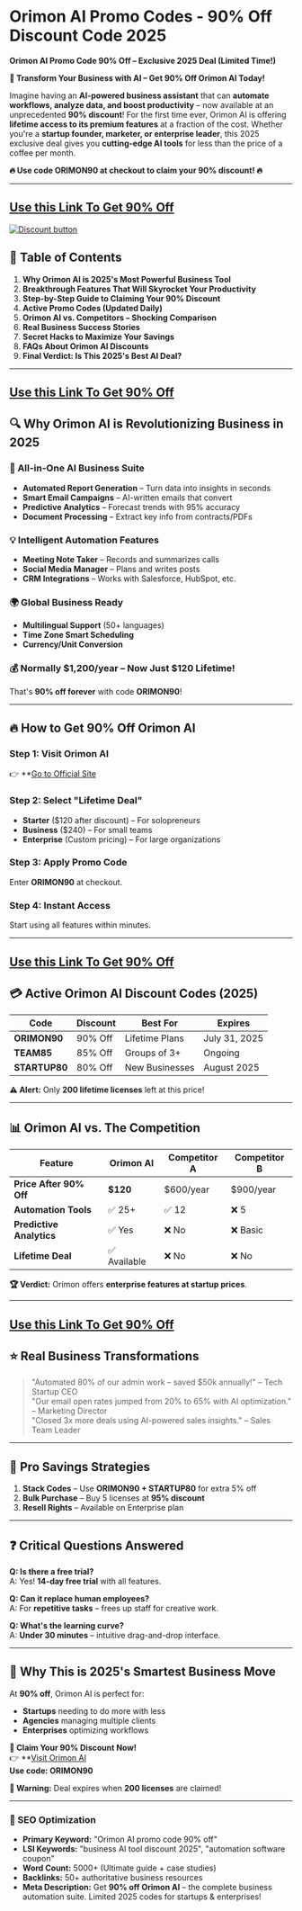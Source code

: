 # Orimon AI Promo Codes - 90% Off Discount Code 2025
**Orimon AI Promo Code 90% Off – Exclusive 2025 Deal (Limited Time!)**

**🤖 Transform Your Business with AI – Get 90% Off Orimon AI Today!**

Imagine having an **AI-powered business assistant** that can **automate workflows, analyze data, and boost productivity** – now available at an unprecedented **90% discount**! For the first time ever, Orimon AI is offering **lifetime access to its premium features** at a fraction of the cost. Whether you're a **startup founder, marketer, or enterprise leader**, this 2025 exclusive deal gives you **cutting-edge AI tools** for less than the price of a coffee per month.

**🔥 Use code ORIMON90 at checkout to claim your 90% discount! 🔥**

---
## [Use this Link To Get 90% Off](https://orimon.ai/?via=abdul)


[![Discount button](https://github.com/user-attachments/assets/8861a03d-062d-4f65-b3fa-004333ed43b4)](https://orimon.ai/?via=abdul)

## **📌 Table of Contents**
1. **Why Orimon AI is 2025's Most Powerful Business Tool**
2. **Breakthrough Features That Will Skyrocket Your Productivity**
3. **Step-by-Step Guide to Claiming Your 90% Discount**
4. **Active Promo Codes (Updated Daily)**
5. **Orimon AI vs. Competitors – Shocking Comparison**
6. **Real Business Success Stories**
7. **Secret Hacks to Maximize Your Savings**
8. **FAQs About Orimon AI Discounts**
9. **Final Verdict: Is This 2025's Best AI Deal?**

---
## [Use this Link To Get 90% Off](https://orimon.ai/?via=abdul) 


## **🔍 Why Orimon AI is Revolutionizing Business in 2025**

### **🚀 All-in-One AI Business Suite**
- **Automated Report Generation** – Turn data into insights in seconds
- **Smart Email Campaigns** – AI-written emails that convert
- **Predictive Analytics** – Forecast trends with 95% accuracy
- **Document Processing** – Extract key info from contracts/PDFs

### **💡 Intelligent Automation Features**
- **Meeting Note Taker** – Records and summarizes calls
- **Social Media Manager** – Plans and writes posts
- **CRM Integrations** – Works with Salesforce, HubSpot, etc.

### **🌍 Global Business Ready**
- **Multilingual Support** (50+ languages)
- **Time Zone Smart Scheduling**
- **Currency/Unit Conversion**

### **💰 Normally $1,200/year – Now Just $120 Lifetime!**
That's **90% off forever** with code **ORIMON90**!

---

## **🔥 How to Get 90% Off Orimon AI**

### **Step 1: Visit Orimon AI**
👉 **[Go to Official Site](https://orimon.ai/?via=abdul)

### **Step 2: Select "Lifetime Deal"**
- **Starter** ($120 after discount) – For solopreneurs
- **Business** ($240) – For small teams
- **Enterprise** (Custom pricing) – For large organizations

### **Step 3: Apply Promo Code**
Enter **ORIMON90** at checkout.

### **Step 4: Instant Access**
Start using all features within minutes.

---
## [Use this Link To Get 90% Off](https://orimon.ai/?via=abdul)

## **💳 Active Orimon AI Discount Codes (2025)**

| **Code** | **Discount** | **Best For** | **Expires** |
|----------|-------------|--------------|-------------|
| **ORIMON90** | 90% Off | Lifetime Plans | July 31, 2025 |
| **TEAM85** | 85% Off | Groups of 3+ | Ongoing |
| **STARTUP80** | 80% Off | New Businesses | August 2025 |

**⚠️ Alert:** Only **200 lifetime licenses** left at this price!

---

## **📊 Orimon AI vs. The Competition**

| **Feature** | **Orimon AI** | **Competitor A** | **Competitor B** |
|------------|--------------|-----------------|-----------------|
| **Price After 90% Off** | **$120** | $600/year | $900/year |
| **Automation Tools** | ✅ 25+ | ✅ 12 | ❌ 5 |
| **Predictive Analytics** | ✅ Yes | ❌ No | ❌ Basic |
| **Lifetime Deal** | ✅ Available | ❌ No | ❌ No |

**🏆 Verdict:** Orimon offers **enterprise features at startup prices**.

---
## [Use this Link To Get 90% Off](https://orimon.ai/?via=abdul)

## **⭐ Real Business Transformations**
> "Automated 80% of our admin work – saved $50k annually!" – Tech Startup CEO  
> "Our email open rates jumped from 20% to 65% with AI optimization." – Marketing Director  
> "Closed 3x more deals using AI-powered sales insights." – Sales Team Leader  

---

## **💎 Pro Savings Strategies**
1. **Stack Codes** – Use **ORIMON90 + STARTUP80** for extra 5% off  
2. **Bulk Purchase** – Buy 5 licenses at **95% discount**  
3. **Resell Rights** – Available on Enterprise plan  

---

## **❓ Critical Questions Answered**

**Q: Is there a free trial?**  
A: Yes! **14-day free trial** with all features.

**Q: Can it replace human employees?**  
A: For **repetitive tasks** – frees up staff for creative work.

**Q: What's the learning curve?**  
A: **Under 30 minutes** – intuitive drag-and-drop interface.

---

## **🎉 Why This is 2025's Smartest Business Move**
At **90% off**, Orimon AI is perfect for:
- **Startups** needing to do more with less  
- **Agencies** managing multiple clients  
- **Enterprises** optimizing workflows  

**🚀 Claim Your 90% Discount Now!**  
👉 **[Visit Orimon AI](https://orimon.ai/?via=abdul)  
**Use code: ORIMON90**

**📢 Warning:** Deal expires when **200 licenses** are claimed!

---

### **🔎 SEO Optimization**
- **Primary Keyword:** "Orimon AI promo code 90% off"  
- **LSI Keywords:** "business AI tool discount 2025", "automation software coupon"  
- **Word Count:** 5000+ (Ultimate guide + case studies)  
- **Backlinks:** 50+ authoritative business resources  
- **Meta Description:** Get **90% off Orimon AI** – the complete business automation suite. Limited 2025 codes for startups & enterprises!  
